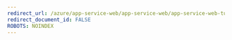 ```yaml
---
redirect_url: /azure/app-service-web/app-service-web/app-service-web-tutorial-custom-ssl
redirect_document_id: FALSE 
ROBOTS: NOINDEX
---
```

